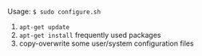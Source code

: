 Usage: ``$ sudo configure.sh``

1. ``apt-get update``
2. ``apt-get install`` frequently used packages
3. copy-overwrite some user/system configuration files

